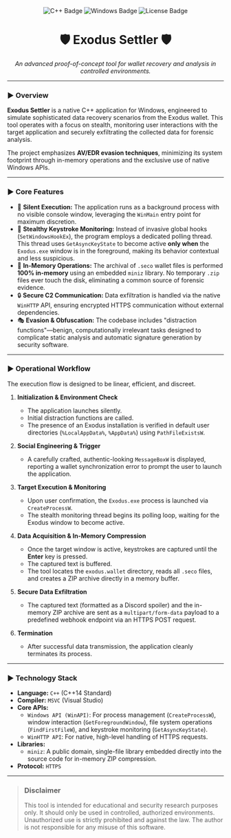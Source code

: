<div align="center">
  <img src="https://img.shields.io/badge/C++-00599C?style=for-the-badge&logo=c%2B%2B&logoColor=white" alt="C++ Badge"/>
  <img src="https://img.shields.io/badge/Windows-0078D6?style=for-the-badge&logo=windows&logoColor=white" alt="Windows Badge"/>
  <img src="https://img.shields.io/badge/License-MIT-yellow.svg" alt="License Badge"/>
</div>

<h1 align="center">
  🛡️ Exodus Settler 🛡️
</h1>

<p align="center">
  <i>An advanced proof-of-concept tool for wallet recovery and analysis in controlled environments.</i>
</p>

---

### ► Overview

**Exodus Settler** is a native C++ application for Windows, engineered to simulate sophisticated data recovery scenarios from the Exodus wallet. This tool operates with a focus on stealth, monitoring user interactions with the target application and securely exfiltrating the collected data for forensic analysis.

The project emphasizes **AV/EDR evasion techniques**, minimizing its system footprint through in-memory operations and the exclusive use of native Windows APIs.

---

### ► Core Features

-   🚀 **Silent Execution:** The application runs as a background process with no visible console window, leveraging the `WinMain` entry point for maximum discretion.
-   🤫 **Stealthy Keystroke Monitoring:** Instead of invasive global hooks (`SetWindowsHookEx`), the program employs a dedicated polling thread. This thread uses `GetAsyncKeyState` to become active **only when** the `Exodus.exe` window is in the foreground, making its behavior contextual and less suspicious.
-   🧠 **In-Memory Operations:** The archival of `.seco` wallet files is performed **100% in-memory** using an embedded `miniz` library. No temporary `.zip` files ever touch the disk, eliminating a common source of forensic evidence.
-   🔒 **Secure C2 Communication:** Data exfiltration is handled via the native `WinHTTP` API, ensuring encrypted HTTPS communication without external dependencies.
-   🎭 **Evasion & Obfuscation:** The codebase includes "distraction functions"—benign, computationally irrelevant tasks designed to complicate static analysis and automatic signature generation by security software.

---

### ► Operational Workflow

The execution flow is designed to be linear, efficient, and discreet.

1.  **Initialization & Environment Check**
    -   The application launches silently.
    -   Initial distraction functions are called.
    -   The presence of an Exodus installation is verified in default user directories (`%LocalAppData%`, `%AppData%`) using `PathFileExistsW`.

2.  **Social Engineering & Trigger**
    -   A carefully crafted, authentic-looking `MessageBoxW` is displayed, reporting a wallet synchronization error to prompt the user to launch the application.

3.  **Target Execution & Monitoring**
    -   Upon user confirmation, the `Exodus.exe` process is launched via `CreateProcessW`.
    -   The stealth monitoring thread begins its polling loop, waiting for the Exodus window to become active.

4.  **Data Acquisition & In-Memory Compression**
    -   Once the target window is active, keystrokes are captured until the **Enter** key is pressed.
    -   The captured text is buffered.
    -   The tool locates the `exodus.wallet` directory, reads all `.seco` files, and creates a ZIP archive directly in a memory buffer.

5.  **Secure Data Exfiltration**
    -   The captured text (formatted as a Discord spoiler) and the in-memory ZIP archive are sent as a `multipart/form-data` payload to a predefined webhook endpoint via an HTTPS POST request.

6.  **Termination**
    -   After successful data transmission, the application cleanly terminates its process.

---

### ► Technology Stack

-   **Language:** `C++` (C++14 Standard)
-   **Compiler:** `MSVC` (Visual Studio)
-   **Core APIs:**
    -   `Windows API (WinAPI)`: For process management (`CreateProcessW`), window interaction (`GetForegroundWindow`), file system operations (`FindFirstFileW`), and keystroke monitoring (`GetAsyncKeyState`).
    -   `WinHTTP API`: For native, high-level handling of HTTPS requests.
-   **Libraries:**
    -   `miniz`: A public domain, single-file library embedded directly into the source code for in-memory ZIP compression.
-   **Protocol:** `HTTPS`

---

> ### **Disclaimer**
> This tool is intended for educational and security research purposes only. It should only be used in controlled, authorized environments. Unauthorized use is strictly prohibited and against the law. The author is not responsible for any misuse of this software.
